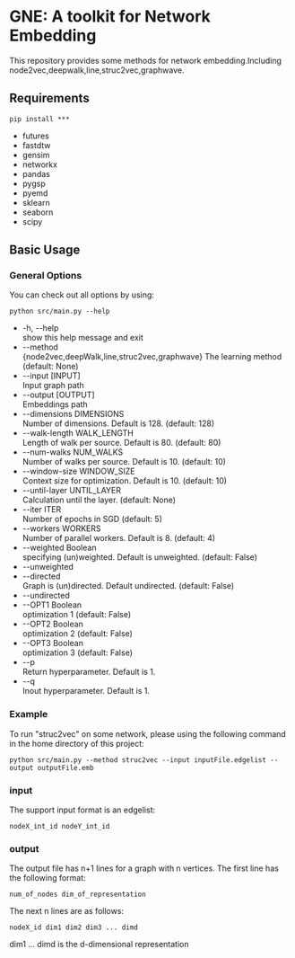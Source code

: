 # GNE: A toolkit for Network Embedding

This repository provides some methods for network embedding.Including node2vec,deepwalk,line,struc2vec,graphwave.


## Requirements

```
pip install ***
```

* futures
* fastdtw
* gensim
* networkx
* pandas
* pygsp
* pyemd
* sklearn
* seaborn
* scipy

## Basic Usage

### General Options

You can check out all options by using:

```
python src/main.py --help
```

* -h, --help    <br>        show this help message and exit
* --method<br> {node2vec,deepWalk,line,struc2vec,graphwave}
                        The learning method (default: None)
* --input [INPUT]  <br>     Input graph path
*  --output [OUTPUT]   <br>  Embeddings path
* --dimensions DIMENSIONS
                        <br>Number of dimensions. Default is 128. (default: 128)
* --walk-length WALK_LENGTH<br>
                        Length of walk per source. Default is 80. (default:
                        80)
* --num-walks NUM_WALKS<br>
                        Number of walks per source. Default is 10. (default:
                        10)
* --window-size WINDOW_SIZE<br>
                        Context size for optimization. Default is 10.
                        (default: 10)
* --until-layer UNTIL_LAYER<br>
                        Calculation until the layer. (default: None)
* --iter ITER           <br>Number of epochs in SGD (default: 5)
* --workers WORKERS     <br>Number of parallel workers. Default is 8. (default: 4)
* --weighted Boolean<br> specifying (un)weighted. Default is unweighted. (default: False)
* --unweighted
* --directed<br>            Graph is (un)directed. Default undirected.
                        (default: False)
* --undirected
* --OPT1 Boolean   <br>        optimization 1 (default: False)
* --OPT2 Boolean   <br>        optimization 2 (default: False)
* --OPT3 Boolean   <br>        optimization 3 (default: False)
* --p   <br>    Return hyperparameter. Default is 1.
* --q   <br>    Inout hyperparameter. Default is 1.


### Example

To run "struc2vec" on some network, please using the following command in the home directory of this project:

```
python src/main.py --method struc2vec --input inputFile.edgelist --output outputFile.emb
```

### input

The support input format is an edgelist:
```
nodeX_int_id nodeY_int_id
```

### output

The output file has n+1 lines for a graph with n vertices. The first line has the following format:

```
num_of_nodes dim_of_representation
```

The next n lines are as follows:

```
nodeX_id dim1 dim2 dim3 ... dimd
```

dim1 ... dimd is the d-dimensional representation
